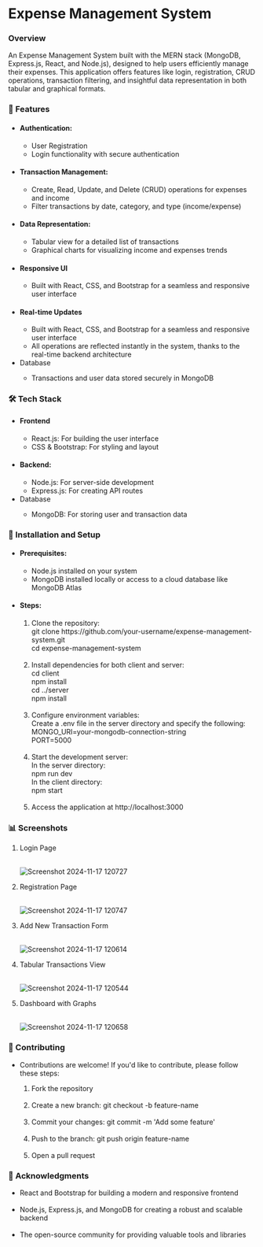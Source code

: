 <h1>Expense Management System</h1>
<h3>Overview</h3>
<p>An Expense Management System built with the MERN stack (MongoDB, Express.js, React, and Node.js), designed to help users efficiently manage their expenses. This application offers features like login, registration, CRUD operations, transaction filtering, and insightful data representation in both tabular and graphical formats.</p>

<h3>🚀 Features</h3>
<ul>
  <li><h4>Authentication:</h4></li>
  <ul>
    <li>User Registration</li>
    <li>Login functionality with secure authentication</li>
  </ul>
  <li><h4>Transaction Management:</h4></li>
  <ul>
    <li>Create, Read, Update, and Delete (CRUD) operations for expenses and income</li>
    <li>Filter transactions by date, category, and type (income/expense)</li>
  </ul>
  <li><h4>Data Representation:</h4></li>
  <ul>
    <li>Tabular view for a detailed list of transactions</li>
    <li>Graphical charts for visualizing income and expenses trends</li>
  </ul>
  <li><h4>Responsive UI</h4></li>
  <ul>
    <li>Built with React, CSS, and Bootstrap for a seamless and responsive user interface</li>
  </ul>
  <li><h4>Real-time Updates</h4></li>
   <ul>
    <li>Built with React, CSS, and Bootstrap for a seamless and responsive user interface</li>
    <li>All operations are reflected instantly in the system, thanks to the real-time backend architecture</li>
  </ul>
  <li>Database</li>
  <ul>
    <li>Transactions and user data stored securely in MongoDB</li>   
  </ul>
</ul>
<h3>🛠️ Tech Stack</h3>
<ul>
  <li><h4>Frontend</h4></li>
  <ul>
    <li>React.js: For building the user interface</li>
    <li>CSS & Bootstrap: For styling and layout</li>
  </ul>
  <li><h4>Backend:</h4></li>
  <ul>
    <li>Node.js: For server-side development</li>
    <li>Express.js: For creating API routes</li>
  </ul>
  <li>Database</li>
  <ul>
    <li>MongoDB: For storing user and transaction data</li>
  </ul>
</ul>
<h3>🔧 Installation and Setup</h3>
<ul>
  <li><h4>Prerequisites:</h4></li>
  <ul>
    <li>Node.js installed on your system</li>
    <li>MongoDB installed locally or access to a cloud database like MongoDB Atlas</li>
  </ul>
  <li><h4>Steps:</h4></li>
  <ol>
    <li>Clone the repository:</li>
    git clone https://github.com/your-username/expense-management-system.git <br>
    cd expense-management-system <br>
    <br>
    <li>Install dependencies for both client and server:</li>
    cd client <br>
    npm install <br>
    cd ../server <br>
    npm install <br>
    <br>
    <li>Configure environment variables:</li>
    Create a .env file in the server directory and specify the following: <br>
    MONGO_URI=your-mongodb-connection-string <br>
    PORT=5000 <br>
    <br>
    <li>Start the development server:</li>
    In the server directory: <br>
    npm run dev <br>
    In the client directory: <br>
    npm start <br>
    <br>
    <li>Access the application at http://localhost:3000</li> 
  </ol>
</ul>
<h3>📊 Screenshots</h3>
<ol>
  <li>Login Page</li><br>
  
  ![Screenshot 2024-11-17 120727](https://github.com/user-attachments/assets/fdb9e54f-dede-4ae8-9c45-f71412bc49ee)

  <li>Registration Page</li><br>
  
  ![Screenshot 2024-11-17 120747](https://github.com/user-attachments/assets/dfe11383-2302-4a63-a8df-222c39b45982)

  <li>Add New Transaction Form</li><br>
  
  ![Screenshot 2024-11-17 120614](https://github.com/user-attachments/assets/61571604-29e6-4098-adb9-ae2b10de0612)

  <li>Tabular Transactions View</li><br>
  
  ![Screenshot 2024-11-17 120544](https://github.com/user-attachments/assets/3a3fd49a-8a32-4d5a-95af-73921124ce19)
  
  <li>Dashboard with Graphs</li><br>
  
  ![Screenshot 2024-11-17 120658](https://github.com/user-attachments/assets/de46548f-b1a0-497d-9a72-3b1a591662ea)
  
</ol>
<h3>🤝 Contributing</h3>
<ul>
  <li>Contributions are welcome! If you'd like to contribute, please follow these steps:</li>
  <ol>
  <li>Fork the repository</li> <br>
  <li>Create a new branch: git checkout -b feature-name</li> <br>
  <li>Commit your changes: git commit -m 'Add some feature'</li> <br>
  <li>Push to the branch: git push origin feature-name</li> <br>
  <li>Open a pull request</li>
  </ol>
</ul>
<h3>🌟 Acknowledgments</h3>
<ul>
<li>React and Bootstrap for building a modern and responsive frontend</li> <br>
<li>Node.js, Express.js, and MongoDB for creating a robust and scalable backend</li> <br>
<li>The open-source community for providing valuable tools and libraries</li>
</ul>


